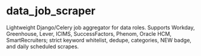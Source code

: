 # data_job_scraper
Lightweight Django/Celery job aggregator for data roles. Supports Workday, Greenhouse, Lever, ICIMS, SuccessFactors, Phenom, Oracle HCM, SmartRecruiters; strict keyword whitelist, dedupe, categories, NEW badge, and daily scheduled scrapes.
